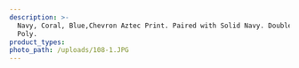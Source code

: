 ```yaml
---
description: >-
  Navy, Coral, Blue,Chevron Aztec Print. Paired with Solid Navy. Double Brushed
  Poly.
product_types:
photo_path: /uploads/108-1.JPG
---
```

